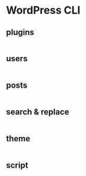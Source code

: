 # WordPress CLI

## plugins
```bash

```


## users
```bash

```


## posts
```bash

```


## search & replace
```bash

```


## theme
```bash

```


## script
```bash

```


## 
```bash

```


## 
```bash

```


## 
```bash

```
